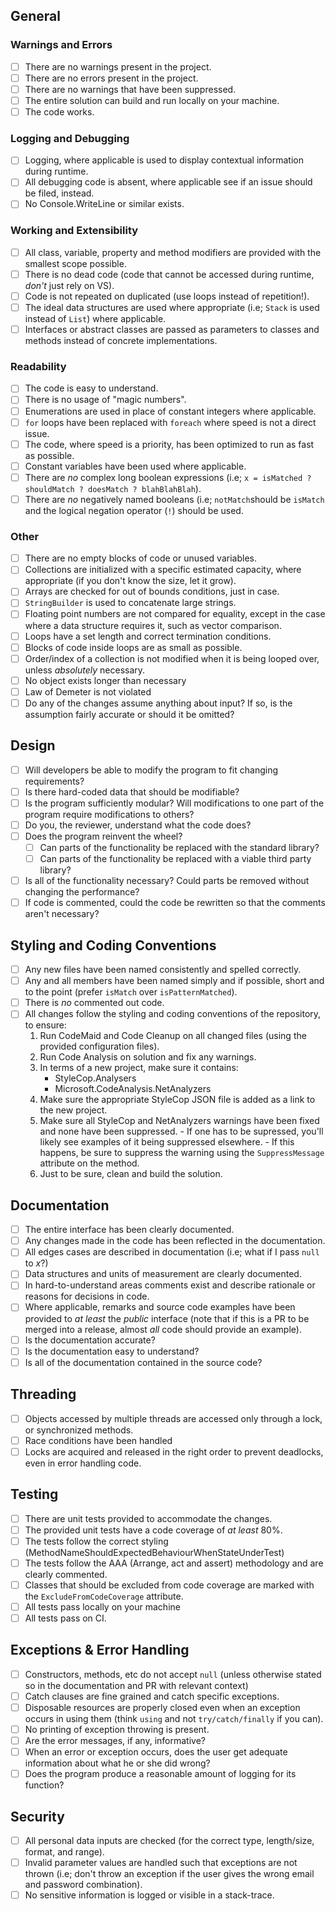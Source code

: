 ## General

### Warnings and Errors

- [ ] There are no warnings present in the project.
- [ ] There are no errors present in the project.
- [ ] There are no warnings that have been suppressed.
- [ ] The entire solution can build and run locally on your machine.
- [ ] The code works.

### Logging and Debugging

- [ ] Logging, where applicable is used to display contextual information during runtime.
- [ ] All debugging code is absent, where applicable see if an issue should be filed, instead.
- [ ] No Console.WriteLine or similar exists.

### Working and Extensibility

- [ ] All class, variable, property and method modifiers are provided with the smallest scope possible.
- [ ] There is no dead code (code that cannot be accessed during runtime, *don't* just rely on VS).
- [ ] Code is not repeated on duplicated (use loops instead of repetition!).
- [ ] The ideal data structures are used where appropriate (i.e; `Stack` is used instead of `List`) where applicable.
- [ ] Interfaces or abstract classes are passed as parameters to classes and methods instead of concrete implementations.

### Readability

- [ ] The code is easy to understand.
- [ ] There is no usage of "magic numbers".
- [ ] Enumerations are used in place of constant integers where applicable.
- [ ] `for` loops have been replaced with `foreach` where speed is not a direct issue.
- [ ] The code, where speed is a priority, has been optimized to run as fast as possible.
- [ ] Constant variables have been used where applicable.
- [ ] There are *no* complex long boolean expressions (i.e; `x = isMatched ? shouldMatch ? doesMatch ? blahBlahBlah`).
- [ ] There are *no* negatively named booleans (i.e; `notMatch`should be `isMatch` and the logical negation operator (`!`) should be used.

### Other

- [ ] There are no empty blocks of code or unused variables.
- [ ] Collections are initialized with a specific estimated capacity, where appropriate (if you don't know the size, let it grow).
- [ ] Arrays are checked for out of bounds conditions, just in case.
- [ ] `StringBuilder` is used to concatenate large strings.
- [ ] Floating point numbers are not compared for equality, except in the case where a data structure requires it, such as vector comparison.
- [ ] Loops have a set length and correct termination conditions.
- [ ] Blocks of code inside loops are as small as possible.
- [ ] Order/index of a collection is not modified when it is being looped over, unless _absolutely_ necessary.
- [ ] No object exists longer than necessary
- [ ] Law of Demeter is not violated
- [ ] Do any of the changes assume anything about input? If so, is the assumption fairly accurate or should it be omitted?

## Design

- [ ] Will developers be able to modify the program to fit changing requirements?
- [ ] Is there hard-coded data that should be modifiable?
- [ ] Is the program sufficiently modular? Will modifications to one part of the program require modifications to others?
- [ ] Do you, the reviewer, understand what the code does?
- [ ] Does the program reinvent the wheel?
  - [ ] Can parts of the functionality be replaced with the standard library?
  - [ ] Can parts of the functionality be replaced with a viable third party library?
- [ ] Is all of the functionality necessary? Could parts be removed without changing the performance?
- [ ] If code is commented, could the code be rewritten so that the comments aren't necessary?

## Styling and Coding Conventions

- [ ] Any new files have been named consistently and spelled correctly.
- [ ] Any and all members have been named simply and if possible, short and to the point (prefer `isMatch` over `isPatternMatched`).
- [ ] There is _no_ commented out code.
- [ ] All changes follow the styling and coding conventions of the repository, to ensure:
	1. Run CodeMaid and Code Cleanup on all changed files (using the provided configuration files).
	2. Run Code Analysis on solution and fix any warnings.
	3. In terms of a new project, make sure it contains:
		- StyleCop.Analysers
		- Microsoft.CodeAnalysis.NetAnalyzers
	4. Make sure the appropriate StyleCop JSON file is added as a link to the new project.
	5. Make sure all StyleCop and NetAnalyzers warnings have been fixed and none have been suppressed.
      - If one has to be supressed, you'll likely see examples of it being suppressed elsewhere.
      - If this happens, be sure to suppress the warning using the `SuppressMessage` attribute on the method.
	6. Just to be sure, clean and build the solution.

## Documentation

- [ ] The entire interface has been clearly documented.
- [ ] Any changes made in the code has been reflected in the documentation.
- [ ] All edges cases are described in documentation (i.e; what if I pass `null` to _x_?)
- [ ] Data structures and units of measurement are clearly documented.
- [ ] In hard-to-understand areas comments exist and describe rationale or reasons for decisions in code.
- [ ] Where applicable, remarks and source code examples have been provided to _at least_ the _public_ interface (note that if this is a PR to be merged into a release, almost *all* code should provide an example).
- [ ] Is the documentation accurate?
- [ ] Is the documentation easy to understand?
- [ ] Is all of the documentation contained in the source code?

## Threading

- [ ] Objects accessed by multiple threads are accessed only through a lock, or synchronized methods.
- [ ] Race conditions have been handled
- [ ] Locks are acquired and released in the right order to prevent deadlocks, even in error handling code.

## Testing

- [ ] There are unit tests provided to accommodate the changes.
- [ ] The provided unit tests have a code coverage of _at least_ 80%.
- [ ] The tests follow the correct styling (MethodNameShouldExpectedBehaviourWhenStateUnderTest)
- [ ] The tests follow the AAA (Arrange, act and assert) methodology and are clearly commented.
- [ ] Classes that should be excluded from code coverage are marked with the `ExcludeFromCodeCoverage` attribute.
- [ ] All tests pass locally on your machine
- [ ] All tests pass on CI.

## Exceptions & Error Handling

- [ ] Constructors, methods, etc do not accept `null` (unless otherwise stated so in the documentation and PR with relevant context)
- [ ] Catch clauses are fine grained and catch specific exceptions.
- [ ] Disposable resources are properly closed even when an exception occurs in using them (think `using` and not `try/catch/finally` if you can).
- [ ] No printing of exception throwing is present.
- [ ] Are the error messages, if any, informative?
- [ ] When an error or exception occurs, does the user get adequate information about what he or she did wrong?
- [ ] Does the program produce a reasonable amount of logging for its function?

## Security

- [ ] All personal data inputs are checked (for the correct type, length/size, format, and range).
- [ ] Invalid parameter values are handled such that exceptions are not thrown (i.e; don't throw an exception if the user gives the wrong email and password combination).
- [ ] No sensitive information is logged or visible in a stack-trace.
